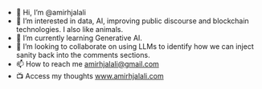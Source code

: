 - 👋 Hi, I’m @amirhjalali
- 👀 I’m interested in data, AI, improving public discourse and blockchain technologies. I also like animals. 
- 🌱 I’m currently learning Generative AI. 
- 💞️ I’m looking to collaborate on using LLMs to identify how we can inject sanity back into the comments sections.
- 📫 How to reach me amirhjalali@gmail.com
- 📺 Access my thoughts www.amirhjalali.com


<!---
amirhjalali/amirhjalali is a ✨ special ✨ repository because its `README.md` (this file) appears on your GitHub profile.
You can click the Preview link to take a look at your changes.
--->
